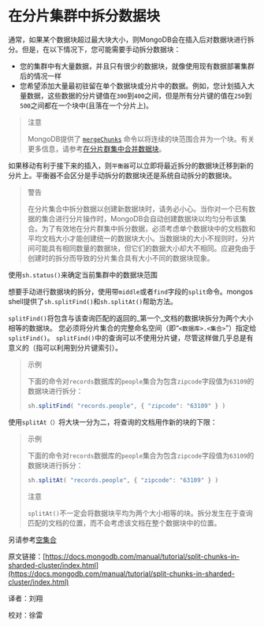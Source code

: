 # 在分片集群中拆分数据块

通常，如果某个数据块超过最大块大小，则MongoDB会在插入后对数据块进行拆分。但是，在以下情况下，您可能需要手动拆分数据块：

* 您的集群中有大量数据，并且只有很少的数据块，就像使用现有数据部署集群后的情况一样
* 您希望添加大量最初驻留在单个数据块或分片中的数据。例如，您计划插入大量数据，这些数据的分片键值在`300`到`400`之间，但是所有分片键的值在`250`到`500`之间都在一个块中\(且落在一个分片上\)。

> 注意
>
> MongoDB提供了 [`mergeChunks`](https://docs.mongodb.com/manual/reference/command/mergeChunks/#dbcmd.mergeChunks) 命令以将连续的块范围合并为一个块。有关更多信息，请参考[在分片群集中合并数据块](https://docs.mongodb.com/manual/tutorial/merge-chunks-in-sharded-cluster/)。

如果移动有利于接下来的插入，则`平衡器`可以立即将最近拆分的数据块迁移到新的分片上。平衡器不会区分是手动拆分的数据块还是系统自动拆分的数据块。

> 警告
>
> 在分片集合中拆分数据以创建新数据块时，请务必小心。当你对一个已有数据的集合进行分片操作时，MongoDB会自动创建数据块以均匀分布该集合。为了有效地在分片群集中拆分数据，必须考虑单个数据块中的文档数和平均文档大小才能创建统一的数据块大小。当数据块的大小不规则时，分片间可能具有相同数量的数据块，但它们的数据大小却大不相同。应避免由于创建时的拆分而导致的分片集合具有大小不同的数据块现象。

使用`sh.status()`来确定当前集群中的数据块范围

想要手动进行数据块的拆分，使用带`middle`或者`find`字段的`split`命令。mongos shell提供了`sh.splitFind()`和`sh.splitAt()`帮助方法。

`splitFind()`将包含与该查询匹配的返回的_第一个_文档的数据块拆分为两个大小相等的数据块。 您必须将分片集合的完整命名空间（即“`<数据库>.<集合>`”）指定给`splitFind()`。 `splitFind()`中的查询可以不使用分片键，尽管这样做几乎总是有意义的（指可以利用到分片键索引）。

> 示例
>
> 下面的命令对`records`数据库的`people`集合为包含`zipcode`字段值为`63109`的数据块进行拆分：
>
> ```javascript
> sh.splitFind( "records.people", { "zipcode": "63109" } )
> ```

使用`splitAt（）`将大块一分为二，将查询的文档用作新的块的下限：

> 示例
>
> 下面的命令对`records`数据库的`people`集合为包含`zipcode`字段值为`63109`的数据块进行拆分：
>
> ```javascript
> sh.splitAt( "records.people", { "zipcode": "63109" } )
> ```
>
> 注意
>
> `splitAt()`不一定会将数据块平均为两个大小相等的块。拆分发生在于查询匹配的文档的位置，而不会考虑该文档在整个数据块中的位置。

另请参考[空集合](https://docs.mongodb.com/manual/core/sharding-data-partitioning/#initial-chunks-empty-collection)  


原文链接：[https://docs.mongodb.com/manual/tutorial/split-chunks-in-sharded-cluster/index.html](https://docs.mongodb.com/manual/tutorial/split-chunks-in-sharded-cluster/index.html)

译者：刘翔

校对：徐雷

